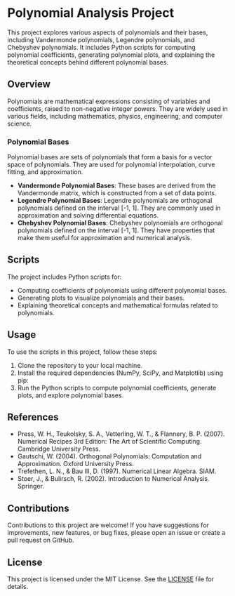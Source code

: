 # Polynomial Analysis Project

This project explores various aspects of polynomials and their bases, including Vandermonde polynomials, Legendre polynomials, and Chebyshev polynomials. It includes Python scripts for computing polynomial coefficients, generating polynomial plots, and explaining the theoretical concepts behind different polynomial bases.

## Overview

Polynomials are mathematical expressions consisting of variables and coefficients, raised to non-negative integer powers. They are widely used in various fields, including mathematics, physics, engineering, and computer science.

### Polynomial Bases

Polynomial bases are sets of polynomials that form a basis for a vector space of polynomials. They are used for polynomial interpolation, curve fitting, and approximation.

- **Vandermonde Polynomial Bases**: These bases are derived from the Vandermonde matrix, which is constructed from a set of data points.
- **Legendre Polynomial Bases**: Legendre polynomials are orthogonal polynomials defined on the interval [-1, 1]. They are commonly used in approximation and solving differential equations.
- **Chebyshev Polynomial Bases**: Chebyshev polynomials are orthogonal polynomials defined on the interval [-1, 1]. They have properties that make them useful for approximation and numerical analysis.

## Scripts

The project includes Python scripts for:

- Computing coefficients of polynomials using different polynomial bases.
- Generating plots to visualize polynomials and their bases.
- Explaining theoretical concepts and mathematical formulas related to polynomials.

## Usage

To use the scripts in this project, follow these steps:

1. Clone the repository to your local machine.
2. Install the required dependencies (NumPy, SciPy, and Matplotlib) using pip:
3. Run the Python scripts to compute polynomial coefficients, generate plots, and explore polynomial bases.

## References

- Press, W. H., Teukolsky, S. A., Vetterling, W. T., & Flannery, B. P. (2007). Numerical Recipes 3rd Edition: The Art of Scientific Computing. Cambridge University Press.
- Gautschi, W. (2004). Orthogonal Polynomials: Computation and Approximation. Oxford University Press.
- Trefethen, L. N., & Bau III, D. (1997). Numerical Linear Algebra. SIAM.
- Stoer, J., & Bulirsch, R. (2002). Introduction to Numerical Analysis. Springer.

## Contributions

Contributions to this project are welcome! If you have suggestions for improvements, new features, or bug fixes, please open an issue or create a pull request on GitHub.

## License

This project is licensed under the MIT License. See the [LICENSE](LICENSE) file for details.
